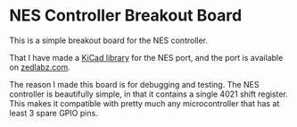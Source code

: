 # NES Controller Breakout Board

<!-- Harry Boyd - hboyd255@gmail.com - 16/04/2024 -->

This is a simple breakout board for the NES controller.

That I have made a
[KiCad library](https://github.com/HBoyd255/nes-controller-port) for the NES
port, and the port is available on
[zedlabz.com](https://www.zedlabz.com/products/controller-connector-port-for-nintendo-nes-console-7-pin-90-degree-replacement-2-pack-black-zedlabz?_pos=8&_sid=b3d25e834&_ss=r).

The reason I made this board is for debugging and testing. The NES controller is
beautifully simple, in that it contains a single 4021 shift register. This makes
it compatible with pretty much any microcontroller that has at least 3 spare
GPIO pins.
